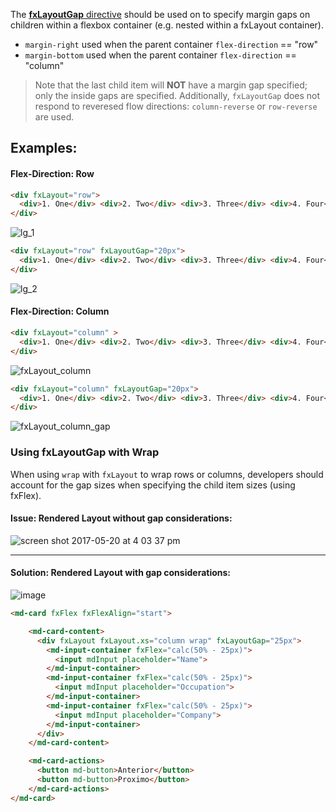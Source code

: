 The [**fxLayoutGap** directive](https://github.com/angular/flex-layout/blob/master/src/lib/api/flexbox/layout-gap.tst#L38) 
should be used on to specify margin gaps on children within a flexbox container (e.g. nested within a fxLayout container).

* `margin-right` used when the parent container `flex-direction` == "row" 
* `margin-bottom` used when the parent container `flex-direction` == "column" 

> Note that the last child item will **NOT** have a margin gap specified; only the inside gaps are specified. Additionally, 
`fxLayoutGap` does not respond to reveresed flow directions: `column-reverse` or `row-reverse` are used.

## Examples:

#### Flex-Direction: Row

```html
<div fxLayout="row">
  <div>1. One</div> <div>2. Two</div> <div>3. Three</div> <div>4. Four</div>
</div>
```
![lg_1](https://cloud.githubusercontent.com/assets/210413/26279226/7d1633c2-3d73-11e7-8378-4eaca05a78a0.jpg)

```html
<div fxLayout="row" fxLayoutGap="20px">
  <div>1. One</div> <div>2. Two</div> <div>3. Three</div> <div>4. Four</div>
</div>
```

![lg_2](https://cloud.githubusercontent.com/assets/210413/26279227/7d1660c2-3d73-11e7-94a2-b604ba319cbe.jpg)

#### Flex-Direction: Column


```html
<div fxLayout="column" >
  <div>1. One</div> <div>2. Two</div> <div>3. Three</div> <div>4. Four</div>
</div>
```
![fxLayout_column](https://cloud.githubusercontent.com/assets/210413/26279208/f3ea70a4-3d72-11e7-83df-59b2e586d833.jpg)

```html
<div fxLayout="column" fxLayoutGap="20px">
  <div>1. One</div> <div>2. Two</div> <div>3. Three</div> <div>4. Four</div>
</div>
```
![fxLayout_column_gap](https://cloud.githubusercontent.com/assets/210413/26279209/f55fa1d4-3d72-11e7-96b8-27d5604c2c72.jpg)


### Using fxLayoutGap with **Wrap**

When using `wrap` with `fxLayout` to wrap rows or columns, developers should account for the gap sizes when specifying 
the child item sizes (using fxFlex).

#### Issue: Rendered Layout without gap considerations:

![screen shot 2017-05-20 at 4 03 37 pm](https://cloud.githubusercontent.com/assets/210413/26279328/19c32142-3d76-11e7-826c-837603a6db76.png)

----

#### Solution: Rendered Layout with gap considerations:

![image](https://cloud.githubusercontent.com/assets/210413/26279332/2dfe9d76-3d76-11e7-810b-e15cbcd5dd21.png)


```html
<md-card fxFlex fxFlexAlign="start">

    <md-card-content>
      <div fxLayout fxLayout.xs="column wrap" fxLayoutGap="25px">
        <md-input-container fxFlex="calc(50% - 25px)">
          <input mdInput placeholder="Name">
        </md-input-container>
        <md-input-container fxFlex="calc(50% - 25px)">
          <input mdInput placeholder="Occupation">
        </md-input-container>
        <md-input-container fxFlex="calc(50% - 25px)">
          <input mdInput placeholder="Company">
        </md-input-container>
      </div>
    </md-card-content>

    <md-card-actions>
      <button md-button>Anterior</button>
      <button md-button>Proximo</button>
    </md-card-actions>
</md-card>



